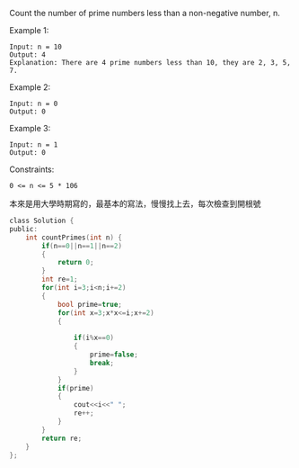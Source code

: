 Count the number of prime numbers less than a non-negative number, n.

 

Example 1:
```
Input: n = 10
Output: 4
Explanation: There are 4 prime numbers less than 10, they are 2, 3, 5, 7.
```
Example 2:
```
Input: n = 0
Output: 0
```
Example 3:
```
Input: n = 1
Output: 0
```

Constraints:
```
0 <= n <= 5 * 106
```
本來是用大學時期寫的，最基本的寫法，慢慢找上去，每次檢查到開根號
```c
class Solution {
public:
    int countPrimes(int n) {
        if(n==0||n==1||n==2)
        {
            return 0;
        }
        int re=1;
        for(int i=3;i<n;i+=2)
        {
            bool prime=true;
            for(int x=3;x*x<=i;x+=2)
            {
                
                if(i%x==0)
                {
                    prime=false;
                    break;
                }
            }
            if(prime)
            {
                cout<<i<<" ";
                re++;
            }
        }
        return re;
    }
};
```
